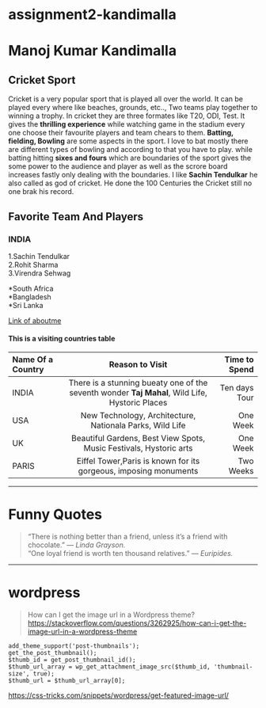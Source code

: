 # assignment2-kandimalla
# Manoj Kumar Kandimalla
## Cricket Sport
Cricket is a very popular sport that is played all over the world. It can be played every where like beaches, grounds, etc.., Two teams play together to winning a trophy. In cricket they are three formates like T20, ODI, Test. It gives the **thrilling experience** while watching game in the stadium every one choose their favourite players and team chears to them. **Batting, fielding, Bowling** are some aspects in the sport. I love to bat mostly there are different types of bowling and according to that you have to play. while batting hitting **sixes and fours** which are boundaries of the sport gives the some power to the audience and player as well as the scrore board increases fastly only dealing with the boundaries. I like **Sachin Tendulkar** he also called as god of cricket. He done the 100 Centuries the Cricket still no one brak his record.
## Favorite Team And Players
 ### INDIA
 1.Sachin Tendulkar <br>
 2.Rohit Sharma <br>
 3.Virendra Sehwag <br>

 *South Africa <br>
 *Bangladesh <br>
 *Sri Lanka <br>

 [Link of aboutme](AboutMe.md)


 #### This is a visiting countries table
| Name Of a Country | Reason to Visit | Time to Spend |
| :--- | :---: | ---: |
| INDIA | There is a stunning bueaty one of the seventh wonder **Taj Mahal**, Wild Life, Hystoric Places  | Ten days Tour |
| USA | New Technology, Architecture, Nationala Parks, Wild Life | One Week |
| UK | Beautiful Gardens, Best View Spots, Music Festivals, Hystoric arts  | One Week |
| PARIS | Eiffel Tower,Paris is known for its gorgeous, imposing monuments | Two Weeks |

---
# Funny Quotes
>“There is nothing better than a friend, unless it’s a friend with chocolate.” — *Linda Grayson.* <br>
“One loyal friend is worth ten thousand relatives.” — *Euripides.*

---
# wordpress
>How can I get the image url in a Wordpress theme? <br>
<https://stackoverflow.com/questions/3262925/how-can-i-get-the-image-url-in-a-wordpress-theme>

```  
add_theme_support('post-thumbnails');  
get_the_post_thumbnail();  
$thumb_id = get_post_thumbnail_id();  
$thumb_url_array = wp_get_attachment_image_src($thumb_id, 'thumbnail-size', true);  
$thumb_url = $thumb_url_array[0];  
```
<https://css-tricks.com/snippets/wordpress/get-featured-image-url/>
